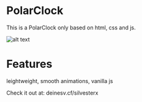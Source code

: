# PolarClock
This is a PolarClock only based on html, css and js.

![alt text](https://mxxcqg.db.files.1drv.com/y4mUh481u0biiYIQa4Hsa6XlVO7zPoEl3mFh8sP-bTzSlyvNpw2Rno2mAKQPt2rWOXt1ioPgQTGrXGoqCISUIdMkT2uwakevWGfrdZrslqpT1Vu5jioROHyWpYx7Mn9HvMpcl0gXlwYqRjyt-TvN9WUC0ofVcYNsID7JTTMljcnY5XtEoe42rBsm1fw6hsd49aDtpB2eetxW9S1sYz62TxfpQ)

# Features
leightweight, smooth animations, vanilla js

Check it out at: deinesv.cf/silvesterx

